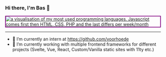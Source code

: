### Hi there, I'm Bas 👋

<a href="https://github.com/anuraghazra/github-readme-stats">
  <img align="center" style="border:2px solid purple;" src="https://github-readme-stats.vercel.app/api/top-langs/?username=aaraar" alt="a visualisation of my most used programming languages. Javascript comes first then HTML, CSS, PHP and the last differs per week/month" />
</a>
    
 ----       
        
- 🔭 I’m currently an intern at https://github.com/voorhoede
- 🌱 I’m currently working with multiple frontend frameworks for different projects (Svelte, Vue, React, Custom/Vanilla static sites with 11ty etc.)
